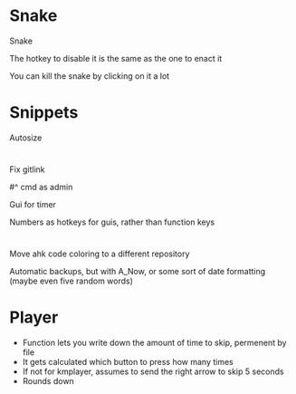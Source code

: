 ﻿# Snake
Snake

The hotkey to disable it is the same as the one to enact it

You can kill the snake by clicking on it a lot

# Snippets

Autosize

# 

Fix gitlink

#^ cmd as admin

Gui for timer

Numbers as hotkeys for guis, rather than function keys

# 

Move ahk code coloring to a different repository

Automatic backups, but with A_Now, or some sort of date formatting (maybe even five random words)

# Player
* Function lets you write down the amount of time to skip, permenent by file
* It gets calculated which button to press how many times
* If not for kmplayer, assumes to send the right arrow to skip 5 seconds
* Rounds down

